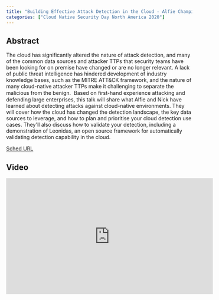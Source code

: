 ```yaml
---
title: "Building Effective Attack Detection in the Cloud - Alfie Champion & Nick Jones, F-Security Consulting"
categories: ["Cloud Native Security Day North America 2020"]
---
```


## Abstract

The cloud has significantly altered the nature of attack detection, and many of the common data sources and attacker TTPs that security teams have been looking for on premise have changed or are no longer relevant. A lack of public threat intelligence has hindered development of industry knowledge bases, such as the MITRE ATT&CK framework, and the nature of many cloud-native attacker TTPs make it challenging to separate the malicious from the benign.  Based on ﬁrst-hand experience attacking and defending large enterprises, this talk will share what Alfie and Nick have learned about detecting attacks against cloud-native environments. They will cover how the cloud has changed the detection landscape, the key data sources to leverage, and how to plan and prioritise your cloud detection use cases. They'll also discuss how to validate your detection, including a demonstration of Leonidas, an open source framework for automatically validating detection capability in the cloud.

[Sched URL](https://cnsdna20.sched.com/event/22993903b3c39629c7bb2a32d6675596)

## Video

<iframe width='560' height='315' src='https://www.youtube.com/embed/XkLXO4o2gnQ' frameborder='0' allow='accelerometer; autoplay; encrypted-media; gyroscope; picture-in-picture' allowfullscreen></iframe>
